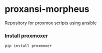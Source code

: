 # proxansi-morpheus
Repository for proxmox scripts using ansible


### Install proxmoxer
```
pip install proxmoxer
```
